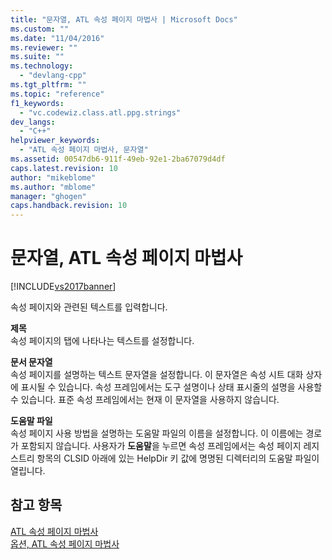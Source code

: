 ```yaml
---
title: "문자열, ATL 속성 페이지 마법사 | Microsoft Docs"
ms.custom: ""
ms.date: "11/04/2016"
ms.reviewer: ""
ms.suite: ""
ms.technology: 
  - "devlang-cpp"
ms.tgt_pltfrm: ""
ms.topic: "reference"
f1_keywords: 
  - "vc.codewiz.class.atl.ppg.strings"
dev_langs: 
  - "C++"
helpviewer_keywords: 
  - "ATL 속성 페이지 마법사, 문자열"
ms.assetid: 00547db6-911f-49eb-92e1-2ba67079d4df
caps.latest.revision: 10
author: "mikeblome"
ms.author: "mblome"
manager: "ghogen"
caps.handback.revision: 10
---
```

# 문자열, ATL 속성 페이지 마법사
[!INCLUDE[vs2017banner](../../assembler/inline/includes/vs2017banner.md)]

속성 페이지와 관련된 텍스트를 입력합니다.  
  
 **제목**  
 속성 페이지의 탭에 나타나는 텍스트를 설정합니다.  
  
 **문서 문자열**  
 속성 페이지를 설명하는 텍스트 문자열을 설정합니다.  이 문자열은 속성 시트 대화 상자에 표시될 수 있습니다.  속성 프레임에서는 도구 설명이나 상태 표시줄의 설명을 사용할 수 있습니다.  표준 속성 프레임에서는 현재 이 문자열을 사용하지 않습니다.  
  
 **도움말 파일**  
 속성 페이지 사용 방법을 설명하는 도움말 파일의 이름을 설정합니다.  이 이름에는 경로가 포함되지 않습니다.  사용자가 **도움말**을 누르면 속성 프레임에서는 속성 페이지 레지스트리 항목의 CLSID 아래에 있는 HelpDir 키 값에 명명된 디렉터리의 도움말 파일이 열립니다.  
  
## 참고 항목  
 [ATL 속성 페이지 마법사](../../atl/reference/atl-property-page-wizard.md)   
 [옵션, ATL 속성 페이지 마법사](../../atl/reference/options-atl-property-page-wizard.md)
